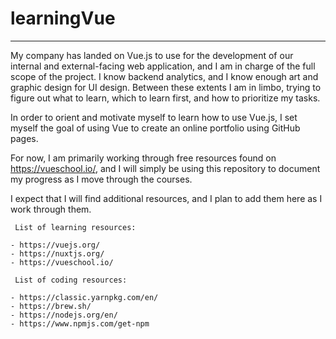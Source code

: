 # learningVue
___

My company has landed on Vue.js to use for the development of our internal and external-facing web application, and I am in charge of the full scope of the project. I know backend analytics, and I know enough art and graphic design for UI design. Between these extents I am in limbo, trying to figure out what to learn, which to learn first, and how to prioritize my tasks.

In order to orient and motivate myself to learn how to use Vue.js, I set myself the goal of using Vue to create an online portfolio using GitHub pages.

For now, I am primarily working through free resources found on https://vueschool.io/, and I will simply be using this repository to document my progress as I move through the courses.

I expect that I will find additional resources, and I plan to add them here as I work through them.

```
 List of learning resources:
 
- https://vuejs.org/
- https://nuxtjs.org/
- https://vueschool.io/
```

```
 List of coding resources:
 
- https://classic.yarnpkg.com/en/
- https://brew.sh/
- https://nodejs.org/en/
- https://www.npmjs.com/get-npm
```
